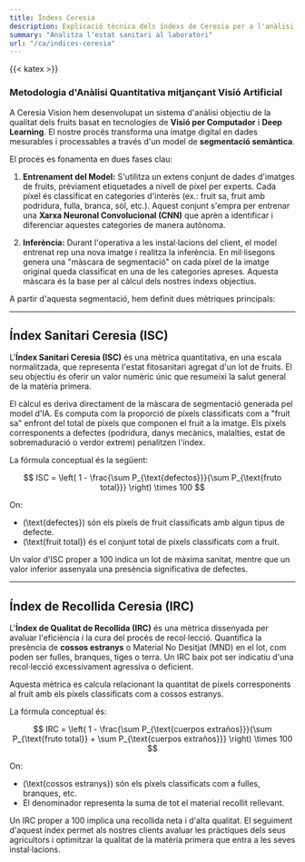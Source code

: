 ```yaml
---
title: Índexs Ceresia
description: Explicació tècnica dels índexs de Ceresia per a l'anàlisi de fruita amb visió per computador
summary: "Analitza l'estat sanitari al laboratori"
url: "/ca/indices-ceresia"
---
```

{{< katex >}}

### Metodologia d'Anàlisi Quantitativa mitjançant Visió Artificial

A Ceresia Vision hem desenvolupat un sistema d'anàlisi objectiu de la qualitat dels fruits basat en tecnologies de **Visió per Computador** i **Deep Learning**. El nostre procés transforma una imatge digital en dades mesurables i processables a través d'un model de **segmentació semàntica**.

El procés es fonamenta en dues fases clau:

1.  **Entrenament del Model:** S'utilitza un extens conjunt de dades d'imatges de fruits, prèviament etiquetades a nivell de píxel per experts. Cada píxel és classificat en categories d'interès (ex.: fruit sa, fruit amb podridura, fulla, branca, sòl, etc.). Aquest conjunt s'empra per entrenar una **Xarxa Neuronal Convolucional (CNN)** que aprèn a identificar i diferenciar aquestes categories de manera autònoma.

2.  **Inferència:** Durant l'operativa a les instal·lacions del client, el model entrenat rep una nova imatge i realitza la inferència. En mil·lisegons genera una "màscara de segmentació" on cada píxel de la imatge original queda classificat en una de les categories apreses. Aquesta màscara és la base per al càlcul dels nostres índexs objectius.

A partir d'aquesta segmentació, hem definit dues mètriques principals:

***

## Índex Sanitari Ceresia (ISC)

L'**Índex Sanitari Ceresia (ISC)** és una mètrica quantitativa, en una escala normalitzada, que representa l'estat fitosanitari agregat d'un lot de fruits. El seu objectiu és oferir un valor numèric únic que resumeixi la salut general de la matèria primera.

El càlcul es deriva directament de la màscara de segmentació generada pel model d'IA. Es computa com la proporció de píxels classificats com a "fruit sa" enfront del total de píxels que componen el fruit a la imatge. Els píxels corresponents a defectes (podridura, danys mecànics, malalties, estat de sobremaduració o verdor extrem) penalitzen l'índex.

La fórmula conceptual és la següent:

$$ ISC = \left( 1 - \frac{\sum P_{\text{defectos}}}{\sum P_{\text{fruto total}}} \right) \times 100 $$

On:
- \(\text{defectes}\) són els píxels de fruit classificats amb algun tipus de defecte.
- \(\text{fruit total}\) és el conjunt total de píxels classificats com a fruit.

Un valor d'ISC proper a 100 indica un lot de màxima sanitat, mentre que un valor inferior assenyala una presència significativa de defectes.

***

## Índex de Recollida Ceresia (IRC)

L'**Índex de Qualitat de Recollida (IRC)** és una mètrica dissenyada per avaluar l'eficiència i la cura del procés de recol·lecció. Quantifica la presència de **cossos estranys** o Material No Desitjat (MND) en el lot, com poden ser fulles, branques, tiges o terra. Un IRC baix pot ser indicatiu d'una recol·lecció excessivament agressiva o deficient.

Aquesta mètrica es calcula relacionant la quantitat de píxels corresponents al fruit amb els píxels classificats com a cossos estranys.

La fórmula conceptual és:

$$ IRC = \left( 1 - \frac{\sum P_{\text{cuerpos extraños}}}{\sum P_{\text{fruto total}} + \sum P_{\text{cuerpos extraños}}} \right) \times 100 $$

On:
- \(\text{cossos estranys}\) són els píxels classificats com a fulles, branques, etc.
- El denominador representa la suma de tot el material recollit rellevant.

Un IRC proper a 100 implica una recollida neta i d'alta qualitat. El seguiment d'aquest índex permet als nostres clients avaluar les pràctiques dels seus agricultors i optimitzar la qualitat de la matèria primera que entra a les seves instal·lacions.
